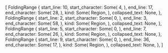 [
    FoldingRange {
        start_line: 10,
        start_character: Some(
            4,
        ),
        end_line: 17,
        end_character: Some(
            28,
        ),
        kind: Some(
            Region,
        ),
        collapsed_text: None,
    },
    FoldingRange {
        start_line: 2,
        start_character: Some(
            0,
        ),
        end_line: 3,
        end_character: Some(
            58,
        ),
        kind: Some(
            Region,
        ),
        collapsed_text: None,
    },
    FoldingRange {
        start_line: 5,
        start_character: Some(
            0,
        ),
        end_line: 7,
        end_character: Some(
            26,
        ),
        kind: Some(
            Region,
        ),
        collapsed_text: None,
    },
    FoldingRange {
        start_line: 9,
        start_character: Some(
            0,
        ),
        end_line: 36,
        end_character: Some(
            17,
        ),
        kind: Some(
            Region,
        ),
        collapsed_text: None,
    },
]